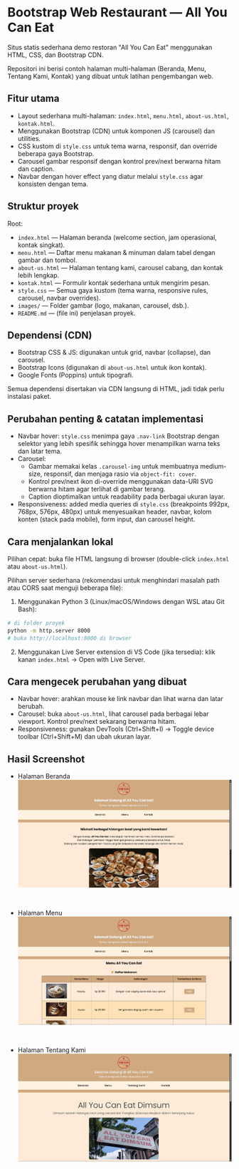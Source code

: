 # Bootstrap Web Restaurant — All You Can Eat

Situs statis sederhana demo restoran "All You Can Eat" menggunakan HTML, CSS, dan Bootstrap CDN.

Repositori ini berisi contoh halaman multi-halaman (Beranda, Menu, Tentang Kami, Kontak) yang dibuat untuk latihan pengembangan web.

## Fitur utama

- Layout sederhana multi-halaman: `index.html`, `menu.html`, `about-us.html`, `kontak.html`.
- Menggunakan Bootstrap (CDN) untuk komponen JS (carousel) dan utilities.
- CSS kustom di `style.css` untuk tema warna, responsif, dan override beberapa gaya Bootstrap.
- Carousel gambar responsif dengan kontrol prev/next berwarna hitam dan caption.
- Navbar dengan hover effect yang diatur melalui `style.css` agar konsisten dengan tema.

## Struktur proyek

Root:

- `index.html` — Halaman beranda (welcome section, jam operasional, kontak singkat).
- `menu.html` — Daftar menu makanan & minuman dalam tabel dengan gambar dan tombol.
- `about-us.html` — Halaman tentang kami, carousel cabang, dan kontak lebih lengkap.
- `kontak.html` — Formulir kontak sederhana untuk mengirim pesan.
- `style.css` — Semua gaya kustom (tema warna, responsive rules, carousel, navbar overrides).
- `images/` — Folder gambar (logo, makanan, carousel, dsb.).
- `README.md` — (file ini) penjelasan proyek.

## Dependensi (CDN)

- Bootstrap CSS & JS: digunakan untuk grid, navbar (collapse), dan carousel.
- Bootstrap Icons (digunakan di `about-us.html` untuk ikon kontak).
- Google Fonts (Poppins) untuk tipografi.

Semua dependensi disertakan via CDN langsung di HTML, jadi tidak perlu instalasi paket.

## Perubahan penting & catatan implementasi

- Navbar hover: `style.css` menimpa gaya `.nav-link` Bootstrap dengan selektor yang lebih spesifik sehingga hover menampilkan warna teks dan latar tema.
- Carousel:
  - Gambar memakai kelas `.carousel-img` untuk membuatnya medium-size, responsif, dan menjaga rasio via `object-fit: cover`.
  - Kontrol prev/next ikon di-override menggunakan data-URI SVG berwarna hitam agar terlihat di gambar terang.
  - Caption dioptimalkan untuk readability pada berbagai ukuran layar.
- Responsiveness: added media queries di `style.css` (breakpoints 992px, 768px, 576px, 480px) untuk menyesuaikan header, navbar, kolom konten (stack pada mobile), form input, dan carousel height.

## Cara menjalankan lokal

Pilihan cepat: buka file HTML langsung di browser (double-click `index.html` atau `about-us.html`).

Pilihan server sederhana (rekomendasi untuk menghindari masalah path atau CORS saat menguji beberapa file):

1. Menggunakan Python 3 (Linux/macOS/Windows dengan WSL atau Git Bash):

```bash
# di folder proyek
python -m http.server 8000
# buka http://localhost:8000 di browser
```

2. Menggunakan Live Server extension di VS Code (jika tersedia): klik kanan `index.html` -> Open with Live Server.

## Cara mengecek perubahan yang dibuat

- Navbar hover: arahkan mouse ke link navbar dan lihat warna dan latar berubah.
- Carousel: buka `about-us.html`, lihat carousel pada berbagai lebar viewport. Kontrol prev/next sekarang berwarna hitam.
- Responsiveness: gunakan DevTools (Ctrl+Shift+I) -> Toggle device toolbar (Ctrl+Shift+M) dan ubah ukuran layar.

## Hasil Screenshot
- Halaman Beranda
![alt text](./images/beranda.png)
<br>

- Halaman Menu
![alt text](./images/menu.png)
<br>

- Halaman Tentang Kami
![alt text](./images/about-us.png)